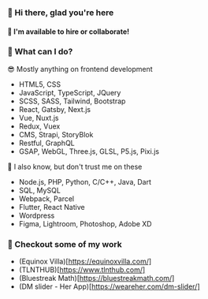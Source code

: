 ### 👋 Hi there, glad you're here

#### 🔭 I'm available to hire or collaborate!



### 🤔 What can I do?

😎 Mostly anything on frontend development

- HTML5, CSS
- JavaScript, TypeScript, JQuery
- SCSS, SASS, Tailwind, Bootstrap
- React, Gatsby, Next.js
- Vue, Nuxt.js
- Redux, Vuex
- CMS, Strapi, StoryBlok
- Restful, GraphQL
- GSAP, WebGL, Three.js, GLSL, P5.js, Pixi.js

🥸 I also know, but don't trust me on these

- Node.js, PHP, Python, C/C++, Java, Dart
- SQL, MySQL
- Webpack, Parcel
- Flutter, React Native
- Wordpress
- Figma, Lightroom, Photoshop, Adobe XD



### 🌱 Checkout some of my work

- (Equinox Villa)[https://equinoxvilla.com/]
- (TLNTHUB)[https://www.tlnthub.com/]
- (Bluestreak Math)[https://bluestreakmath.com/]
- (DM slider - Her App)[https://weareher.com/dm-slider/]



<!--
**bhpcv252/bhpcv252** is a ✨ _special_ ✨ repository because its `README.md` (this file) appears on your GitHub profile.

Here are some ideas to get you started:

- 🔭 I’m currently working on ...
- 🌱 I’m currently learning ...
- 👯 I’m looking to collaborate on ...
- 🤔 I’m looking for help with ...
- 💬 Ask me about ...
- 📫 How to reach me: ...
- 😄 Pronouns: ...
- ⚡ Fun fact: ...
-->
